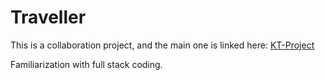 # Traveller

This is a collaboration project, and the main one is linked here: [KT-Project](https://github.com/Klam5/KT-Project)

Familiarization with full stack coding.
